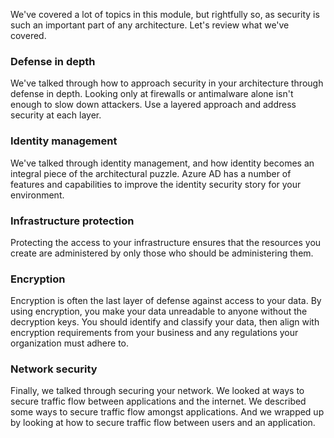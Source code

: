 We've covered a lot of topics in this module, but rightfully so, as security is such an important part of any architecture. Let's review what we've covered.

### Defense in depth

We've talked through how to approach security in your architecture through defense in depth. Looking only at firewalls or antimalware alone isn't enough to slow down attackers. Use a layered approach and address security at each layer.

### Identity management

We've talked through identity management, and how identity becomes an integral piece of the architectural puzzle. Azure AD has a number of features and capabilities to improve the identity security story for your environment.

### Infrastructure protection

Protecting the access to your infrastructure ensures that the resources you create are administered by only those who should be administering them.

### Encryption

Encryption is often the last layer of defense against access to your data. By using encryption, you make your data unreadable to anyone without the decryption keys. You should identify and classify your data, then align with encryption requirements from your business and any regulations your organization must adhere to.

### Network security

Finally, we talked through securing your network. We looked at ways to secure traffic flow between applications and the internet. We described some ways to secure traffic flow amongst applications. And we wrapped up by looking at how to secure traffic flow between users and an application.
